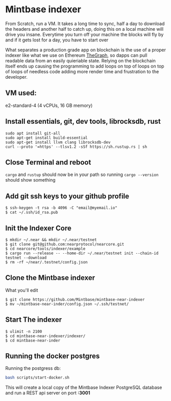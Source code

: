 # Mintbase indexer
From Scratch, run a VM. It takes a long time to sync, half a day to download the headers and another half to catch up, doing this on a local machine will drive you insane. Everytime you turn off your machine the blocks will fly by and if it gets lost for a day, you have to start over  

What separates a production grade app on blockchain is the use of a proper indexer like what we use on Ethereum [TheGraph](https://thegraph.com/explorer/subgraph/nategeier/mintbase), so dapps can pull readable data from an easily quieriable state. Relying on the blockchain itself ends up causing the programming to add loops on top of loops on top of loops of needless code adding more render time and frustration to the developer. 


## VM used: 
e2-standard-4 (4 vCPUs, 16 GB memory) 


## Install essentials, git, dev tools, librocksdb, rust

```
sudo apt install git-all
sudo apt-get install build-essential
sudo apt-get install llvm clang librocksdb-dev
curl --proto '=https' --tlsv1.2 -sSf https://sh.rustup.rs | sh
```
## Close Terminal and reboot 
`cargo` and `rustup` should now be in your path so running `cargo --version` should show something

## Add git ssh keys to your github profile
```
$ ssh-keygen -t rsa -b 4096 -C "email@myemail.io"
$ cat ~/.ssh/id_rsa.pub
```

## Init the Indexer Core

```
$ mkdir ~/.near && mkdir ~/.near/testnet
$ git clone git@github.com:nearprotocol/nearcore.git
$ cd nearcore/tools/indexer/example
$ cargo run --release -- --home-dir ~/.near/testnet init --chain-id testnet --download
$ rm -rf ~/near/.testnet/config.json
```

## Clone the Mintbase indexer
What you'll edit 

```
$ git clone https://github.com/Mintbase/mintbase-near-indexer
$ mv ~/mintbase-near-inder/config.json ~/.ssh/testnet/
```

## Start The indexer 
```
$ ulimit -n 2100
$ cd mintbase-near-indexer/indexer/
$ cd mintbase-near-inder
```



## Running the docker postgres 

Running the postgress db:

```bash
bash scripts/start-docker.sh
```

This will create a local copy of the Mintbase Indexer PostgreSQL database and run a REST api server on port **:3001**